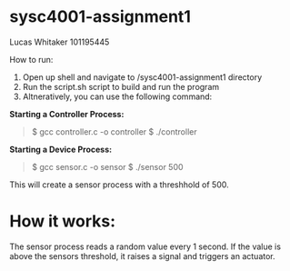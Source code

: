 # sysc4001-assignment1
Lucas Whitaker 101195445

How to run:
1. Open up shell and navigate to /sysc4001-assignment1 directory
2. Run the script.sh script to build and run the program
3. Altneratively, you can use the following command:


**Starting a Controller Process:**
>$ gcc controller.c -o controller
>$ ./controller

**Starting a Device Process:**
>$ gcc sensor.c -o sensor
>$ ./sensor 500

This will create a sensor process with a threshhold of 500.

# How it works:

The sensor process reads a random value every 1 second. If the value is above the sensors threshold, it raises a signal and triggers an actuator.



